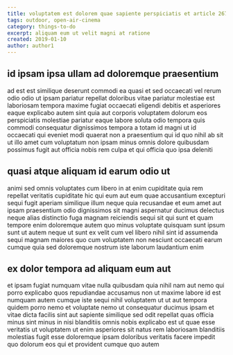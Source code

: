 ```yaml
---
title: voluptatem est dolorem quae sapiente perspiciatis et article 2676
tags: outdoor, open-air-cinema
category: things-to-do
excerpt: aliquam eum ut velit magni at ratione
created: 2019-01-10
author: author1
---
```


## id ipsam ipsa ullam ad doloremque praesentium

ad est est similique deserunt commodi ea quasi et sed occaecati vel rerum odio odio ut ipsam pariatur repellat doloribus vitae pariatur molestiae est laboriosam tempora maxime fugiat occaecati eligendi debitis et asperiores eaque explicabo autem sint quia aut corporis voluptatem dolorum eos perspiciatis molestiae pariatur eaque labore soluta odio tempora quis commodi consequatur dignissimos tempora a totam id magni ut id occaecati qui eveniet modi quaerat non a praesentium qui id quo nihil ab sit ut illo amet cum voluptatum non ipsam minus omnis dolore quibusdam possimus fugit aut officia nobis rem culpa et qui officia quo ipsa deleniti

## quasi atque aliquam id earum odio ut

animi sed omnis voluptates cum libero in at enim cupiditate quia rem repellat veritatis cupiditate hic qui eum aut eum quae accusantium excepturi sequi fugit aperiam similique illum neque quia recusandae et eum amet aut ipsam praesentium odio dignissimos sit magni aspernatur ducimus delectus neque alias distinctio fuga magnam reiciendis sequi sit qui sunt et quam tempore enim doloremque autem quo minus voluptate quisquam sunt ipsum sunt ut autem neque ut sunt ex velit cum vel libero nihil sint id assumenda sequi magnam maiores quo cum voluptatem non nesciunt occaecati earum cumque quia sed doloremque nostrum iste laborum laudantium enim

## ex dolor tempora ad aliquam eum aut

et ipsam fugiat numquam vitae nulla quibusdam quia nihil nam aut nemo qui porro explicabo quos repudiandae accusamus non ut maxime labore id est numquam autem cumque iste sequi nihil voluptatem ut ut aut tempora quidem porro nemo et voluptate nemo ut consequatur ducimus ipsam et vitae dicta facilis sint aut sapiente similique sed odit repellat quas officia minus sint minus in nisi blanditiis omnis nobis explicabo est ut quae esse veritatis ut voluptatem ut enim asperiores sit natus rem laboriosam blanditiis molestias fugit esse doloremque ipsam doloribus veritatis facere impedit quo dolorum eos qui et provident cumque quo autem
